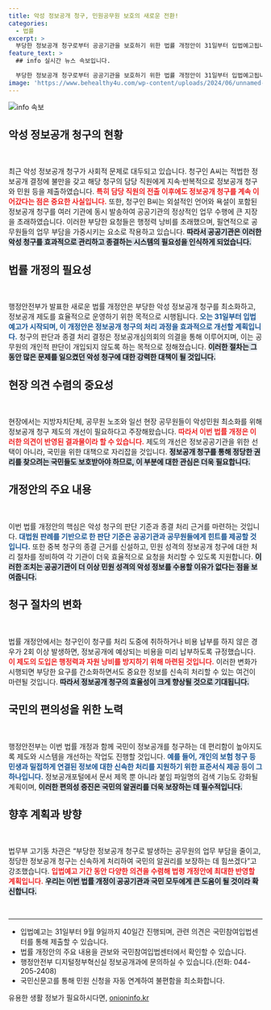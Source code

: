 ```yaml
---
title: 악성 정보공개 청구, 민원공무원 보호의 새로운 전환!
categories:
  - 법률
excerpt: >
  부당한 정보공개 청구로부터 공공기관을 보호하기 위한 법률 개정안이 31일부터 입법예고됩니다. 청구 기준을 명확히 하고, 반복 청구에 대한 처리 절차를 정비해 행정력 낭비를 최소화할 방안이 마련됩니다.
feature_text: >
  ## info 실시간 뉴스 속보입니다.

  부당한 정보공개 청구로부터 공공기관을 보호하기 위한 법률 개정안이 31일부터 입법예고됩니다. 청구 기준을 명확히 하고, 반복 청구에 대한 처리 절차를 정비해 행정력 낭비를 최소화할 방안이 마련됩니다.
image: 'https://www.behealthy4u.com/wp-content/uploads/2024/06/unnamed-file.png'
---
```


<p><img src="https://www.behealthy4u.com/wp-content/uploads/2024/06/unnamed-file.png" alt="info 속보" /></p>

<h2 data-ke-size="size26">악성 정보공개 청구의 현황</h2>  

<p data-ke-size="size16">&nbsp;</p>  

<p>최근 악성 정보공개 청구가 사회적 문제로 대두되고 있습니다. 청구인 A씨는 적법한 정보공개 결정에 불만을 갖고 해당 청구의 담당 직원에게 지속·반복적으로 정보공개 청구와 민원 등을 제출하였습니다. <b><span style="color: #ee2323;">특히 담당 직원의 전출 이후에도 정보공개 청구를 계속 이어갔다는 점은 중요한 사실입니다.</span></b> 또한, 청구인 B씨는 외설적인 언어와 욕설이 포함된 정보공개 청구를 여러 기관에 동시 발송하여 공공기관의 정상적인 업무 수행에 큰 지장을 초래하였습니다. 이러한 부당한 요청들은 행정력 낭비를 초래했으며, 필연적으로 공무원들의 업무 부담을 가중시키는 요소로 작용하고 있습니다. <b><span style="background-color: #21538527;">따라서 공공기관은 이러한 악성 청구를 효과적으로 관리하고 종결하는 시스템의 필요성을 인식하게 되었습니다.</span></b></p>

<h2 data-ke-size="size26">법률 개정의 필요성</h2>  

<p data-ke-size="size16">&nbsp;</p>  

<p>행정안전부가 발표한 새로운 법률 개정안은 부당한 악성 정보공개 청구를 최소화하고, 정보공개 제도를 효율적으로 운영하기 위한 목적으로 시행됩니다. <b><span style="color: #1a5490;">오는 31일부터 입법예고가 시작되며, 이 개정안은 정보공개 청구의 처리 과정을 효과적으로 개선할 계획입니다.</span></b> 청구의 판단과 종결 처리 결정은 정보공개심의회의 의결을 통해 이루어지며, 이는 공무원의 개인적 판단이 개입되지 않도록 하는 목적으로 정해졌습니다. <b><span style="background-color: #21538527;">이러한 절차는 그동안 많은 문제를 일으켰던 악성 청구에 대한 강력한 대책이 될 것입니다.</span></b></p>

<h2 data-ke-size="size26">현장 의견 수렴의 중요성</h2>  

<p data-ke-size="size16">&nbsp;</p>  

<p>현장에서는 지방자치단체, 공무원 노조와 일선 현장 공무원들이 악성민원 최소화를 위해 정보공개 청구 제도의 개선이 필요하다고 주장해왔습니다. <b><span style="color: #ee2323;">따라서 이번 법률 개정은 이러한 의견이 반영된 결과물이라 할 수 있습니다.</span></b> 제도의 개선은 정보공공기관을 위한 선택이 아니라, 국민을 위한 대책으로 자리잡을 것입니다. <b><span style="background-color: #21538527;">정보공개 청구를 통해 정당한 권리를 찾으려는 국민들도 보호받아야 하므로, 이 부분에 대한 관심은 더욱 필요합니다.</span></b></p>

<h2 data-ke-size="size26">개정안의 주요 내용</h2>  

<p data-ke-size="size16">&nbsp;</p>  

<p>이번 법률 개정안의 핵심은 악성 청구의 판단 기준과 종결 처리 근거를 마련하는 것입니다. <b><span style="color: #1a5490;">대법원 판례를 기반으로 한 판단 기준은 공공기관과 공무원들에게 힌트를 제공할 것입니다.</span></b> 또한 중복 청구의 종결 근거를 신설하고, 민원 성격의 정보공개 청구에 대한 처리 절차를 정비하여 각 기관이 더욱 효율적으로 요청을 처리할 수 있도록 지원합니다. <b><span style="background-color: #21538527;">이러한 조치는 공공기관이 더 이상 민원 성격의 악성 정보를 수용할 이유가 없다는 점을 보여줍니다.</span></b></p>

<h2 data-ke-size="size26">청구 절차의 변화</h2>  

<p data-ke-size="size16">&nbsp;</p>  

<p>법률 개정안에서는 청구인이 청구를 처리 도중에 취하하거나 비용 납부를 하지 않은 경우가 2회 이상 발생하면, 정보공개에 예상되는 비용을 미리 납부하도록 규정했습니다. <b><span style="color: #ee2323;">이 제도의 도입은 행정력과 자원 낭비를 방지하기 위해 마련된 것입니다.</span></b> 이러한 변화가 시행되면 부당한 요구를 간소화하면서도 중요한 정보를 신속히 처리할 수 있는 여건이 마련될 것입니다. <b><span style="background-color: #21538527;">따라서 정보공개 청구의 효율성이 크게 향상될 것으로 기대됩니다.</span></b></p>

<h2 data-ke-size="size26">국민의 편의성을 위한 노력</h2>  

<p data-ke-size="size16">&nbsp;</p>  

<p>행정안전부는 이번 법률 개정과 함께 국민이 정보공개를 청구하는 데 편리함이 높아지도록 제도와 시스템을 개선하는 작업도 진행할 것입니다. <b><span style="color: #1a5490;">예를 들어, 개인의 보험 청구 등 민생과 밀접하게 연결된 정보에 대한 신속한 처리를 지원하기 위한 표준서식 제공 등이 그 하나입니다.</span></b> 정보공개포털에서 문서 제목 뿐 아니라 붙임 파일명의 검색 기능도 강화될 계획이며, <b><span style="background-color: #21538527;">이러한 편의성 증진은 국민의 알권리를 더욱 보장하는 데 필수적입니다.</span></b></p>

<h2 data-ke-size="size26">향후 계획과 방향</h2>  

<p data-ke-size="size16">&nbsp;</p>  

<p>법무부 고기동 차관은 “부당한 정보공개 청구로 발생하는 공무원의 업무 부담을 줄이고, 정당한 정보공개 청구는 신속하게 처리하여 국민의 알권리를 보장하는 데 힘쓰겠다”고 강조했습니다. <b><span style="color: #ee2323;">입법예고 기간 동안 다양한 의견을 수렴해 법령 개정안에 최대한 반영할 계획입니다.</span></b> <b><span style="background-color: #21538527;">우리는 이번 법률 개정이 공공기관과 국민 모두에게 큰 도움이 될 것이라 확신합니다.</span></b></p>

<p data-ke-size="size16">&nbsp;</p>  

<hr>  

<ul>  
<li>입법예고는 31일부터 9월 9일까지 40일간 진행되며, 관련 의견은 국민참여입법센터를 통해 제출할 수 있습니다.</li>  
<li>법률 개정안의 주요 내용을 관보와 국민참여입법센터에서 확인할 수 있습니다.</li>  
<li>행정안전부 디지털정부혁신실 정보공개과에 문의하실 수 있습니다.(전화: 044-205-2408)</li>  
<li>국민신문고를 통해 민원 신청을 자동 연계하여 불편함을 최소화합니다.</li>  
</ul>  
유용한 생활 정보가 필요하시다면, <a href="https://onioninfo.kr" rel="dofollow">onioninfo.kr</a>


